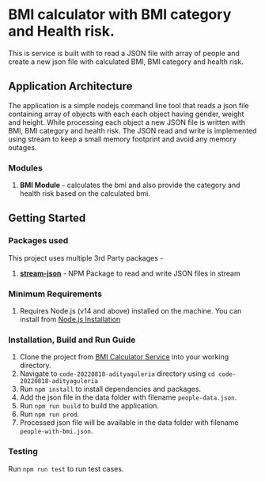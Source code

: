 # BMI calculator with BMI category and Health risk.

This is service is built with to read a JSON file with array of people and create a new json file with calculated BMI, BMI category and health risk.

## Application Architecture

The application is a simple nodejs command line tool that reads a json file containing array of objects with each each object having gender, weight and height. While processing each object a new JSON file is written with BMI, BMI category and health risk. The JSON read and write is implemented using stream to keep a small memory footprint and avoid any memory outages.

### Modules

1. **BMI Module** - calculates the bmi and also provide the category and health risk based on the calculated bmi.

## Getting Started

### Packages used

This project uses multiple 3rd Party packages -

1. **[stream-json](https://www.npmjs.com/package/stream-json)** - NPM Package to read and write JSON files in stream

### Minimum Requirements

1.  Requires Node.js (v14 and above) installed on the machine. You can install from [Node.js Installation](https://nodejs.org/en/download/)

### Installation, Build and Run Guide

1. Clone the project from [BMI Calculator Service](https://github.com/aguleria91/code-20220818-adityaguleria) into your working directory.
2. Navigate to `code-20220818-adityaguleria` directory using `cd code-20220818-adityaguleria`
3. Run `npm install` to install dependencies and packages.
4. Add the json file in the data folder with filename `people-data.json`.
5. Run `npm run build` to build the application.
6. Run `npm run prod`.
7. Processed json file will be available in the data folder with filename `people-with-bmi.json`.

### Testing

Run `npm run test` to run test cases.
